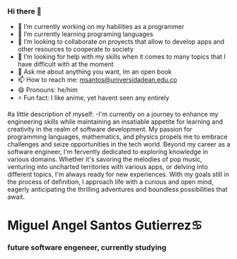 ### Hi there 👋

<!--
**MiguelAngel2038/MiguelAngel2038** is a ✨ _special_ ✨ repository because its `README.md` (this file) appears on your GitHub profile.

Here are some ideas to get you started:-->

- 🔭 I’m currently working on my habilities as a programmer
- 🌱 I’m currently learning programing languages
- 👯 I’m looking to collaborate on proyects that allow to develop apps and other resources to cooperate to society
- 🤔 I’m looking for help with my skills when it comes to many topics that I have difficult with at the moment
- 💬 Ask me about anything you want, Im an open book
- 📫 How to reach me: msantos@universidadean.edu.co
- 😄 Pronouns: he/him
- ⚡ Fun fact: I like anime, yet havent seen any entirely

#a little description of myself:
-I'm currently on a journey to enhance my engineering skills while maintaining an insatiable appetite for learning and creativity in the realm of software development. My passion for programming languages, mathematics, and physics propels me to embrace challenges and seize opportunities in the tech world. Beyond my career as a software engineer, I'm fervently dedicated to exploring knowledge in various domains. Whether it's savoring the melodies of pop music, venturing into uncharted territories with various apps, or delving into different topics, I'm always ready for new experiences. With my goals still in the process of definition, I approach life with a curious and open mind, eagerly anticipating the thrilling adventures and boundless possibilities that await.

# Miguel Angel Santos Gutierrez♋
### future software engeneer, currently studying 

